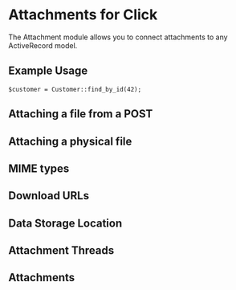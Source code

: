 # Attachments for Click

The Attachment module allows you to connect attachments to any ActiveRecord model.

## Example Usage

```
$customer = Customer::find_by_id(42);
```

## Attaching a file from a POST

## Attaching a physical file

## MIME types

## Download URLs

## Data Storage Location

## Attachment Threads

## Attachments

